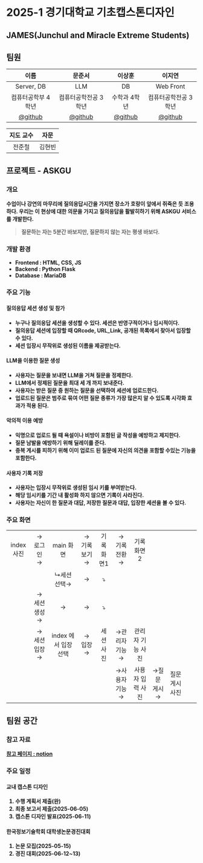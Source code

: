 # 2025-1 경기대학교 기초캡스톤디자인
## <b>JAMES(Junchul and Miracle Extreme Students)

## 팀원
|이름|문준서|이상훈|이지연|
|:---:|:---:|:---:|:---:|
|Server, DB|LLM|DB|Web Front|
|컴퓨터공학부 4학년|컴퓨터공학전공 3학년|수학과 4학년|컴퓨터공학전공 3학년|
|[@github](https://www.github.com/dasfaf4464)|[@github](https://www.github.com/odpd09091)|[@github](https://www.github.com/KGU-LSH)|[@github](https://www.github.com/leejiyeoniya)|

|지도 교수|자문|
|:---:|:---:|
|전준철|김현빈|

## 프로젝트 - ASKGU
### 개요
수업이나 강연의 마무리에 질의응답시간을 가지면 장소가 호랑이 앞에서 쥐죽은 듯 조용하다. 우리는 이 현상에 대한 의문을 가지고 질의응답을 활발히하기 위해 ASKGU 서비스를 개발한다.
> <b>질문하는 자는 5분간 바보지만, 질문하지 않는 자는 평생 바보다.

### 개발 환경
- Frontend : HTML, CSS, JS
- Backend : Python Flask
- Database : MariaDB

### 주요 기능

#### 질의응답 세션 생성 및 참가
- 누구나 질의응답 세션을 생성할 수 있다. 세션은 반영구적이거나 임시적이다.
- 질의응답 세션에 입장할 때 QRcode, URL_Link, 공개된 목록에서 찾아서 입장할 수 있다.
- 세션 입장시 무작위로 생성된 이름을 제공받는다.
#### LLM을 이용한 질문 생성
- 사용자는 질문을 보내면 LLM을 거쳐 질문을 정제한다.
- LLM에서 정제된 질문을 최대 세 개 까지 보내준다.
- 사용자는 받은 질문 중 원하는 질문을 선택하여 세션에 업로드한다.
- 업로드된 질문은 범주로 묶여 어떤 질문 종류가 가장 많은지 알 수 있도록 시각화 효과가 적용 된다. 
#### 악의적 이용 예방
- 익명으로 업로드 될 때 욕설이나 비방이 포함된 글 작성을 예방하고 제지한다.
- 질문 남발을 예방하기 위해 딜레이를 준다.
- 중복 게시를 피하기 위해 이미 업로드 된 질문에 자신의 의견을 포함할 수있는 기능을 포함한다.
#### 사용자 기록 저장
- 사용자는 입장시 무작위로 생성된 임시 키를 부여받는다.
- 해당 임시키를 기간 내 활성화 하지 않으면 기록이 사라진다.
- 사용자는 자신이 한 질문과 대답, 저장한 질문과 대답, 입장한 세션을 볼 수 있다.

### 주요 화면
||||||||||||
|:---:|:---:|:---:|:---:|:---:|:---:|:---:|:---:|:---:|:---:|:---:|
|index 사진|→ 로그인 →|main 화면|→ 기록 보기 →|기록 화면1|→ 기록 전환 →|기록 화면2|||||
|||↳세션 선택→|→|⤵|||||||
||→ 세션 생성→|→|→|⤵|||||||
||→ 세션 입장 →|index 에서 입장 선택|→ 입장 →|세션 사진|→관리자 기능→|관리자 기능 사진|||||
||||||→사용자 기능→|사용자 입력 사진|→질문 게시→|질문 게시 사진|||

## 팀원 공간
### 참고 자료
[참고 페이지 : notion](https://cerulean-transport-2a9.notion.site/AI-1ad265623d0780fab864febae640a97a?pvs=74)

### 주요 일정
#### 교내 캡스톤 디자인
1. 수행 계획서 제출(완)
2. 최종 보고서 제출(2025-06-05)
3. 캡스톤 디자인 발표(2025-06-11)
#### 한국정보기술학회 대학생논문경진대회
1. 논문 모집(2025-05-15)
2. 경진 대회(2025-06-12~13)